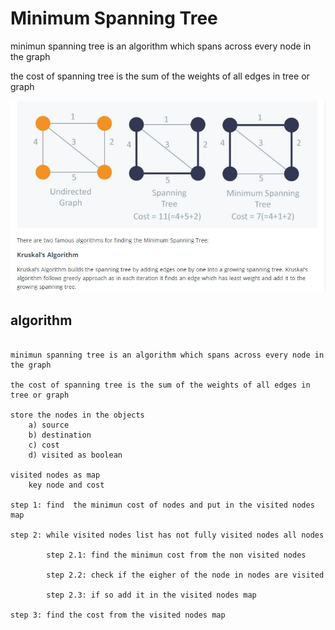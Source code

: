 # Minimum Spanning Tree


minimun spanning tree is an algorithm which spans across every node in the graph

the cost of spanning tree is the sum of the weights of all edges in tree or graph




![Minimum Spanning tree](https://github.com/gtechgithub/Algorithms/blob/master/images/minimum%20spanning%20tree.JPG)


## algorithm


```

minimun spanning tree is an algorithm which spans across every node in the graph

the cost of spanning tree is the sum of the weights of all edges in tree or graph

store the nodes in the objects
	a) source
	b) destination
	c) cost
	d) visited as boolean

visited nodes as map 
    key node and cost
	
step 1: find  the minimun cost of nodes and put in the visited nodes map

step 2: while visited nodes list has not fully visited nodes all nodes
	
		step 2.1: find the minimun cost from the non visited nodes 
		
		step 2.2: check if the eigher of the node in nodes are visited 
		 
		step 2.3: if so add it in the visited nodes map

step 3: find the cost from the visited nodes map 		

```
